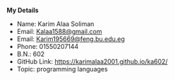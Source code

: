**My Details**

 - Name: Karim Alaa Soliman
 - Email: Kalaa1588@gmail.com
 - Email: Karim195669@feng.bu.edu.eg
 - Phone: 01550207144
 - B.N.: 602
 - GitHub Link: https://karimalaa2001.github.io/ka602/
 - Topic: programming languages
